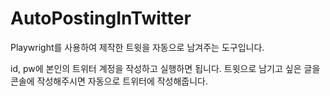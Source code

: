 # AutoPostingInTwitter
Playwright를 사용하여 제작한 트윗을 자동으로 남겨주는 도구입니다.

id, pw에 본인의 트위터 계정을 작성하고 실행하면 됩니다.
트윗으로 남기고 싶은 글을 콘솔에 작성해주시면 자동으로 트위터에 작성해줍니다.

